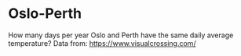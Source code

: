 # Oslo-Perth
How many days per year Oslo and Perth have the same daily average temperature? Data from: https://www.visualcrossing.com/
